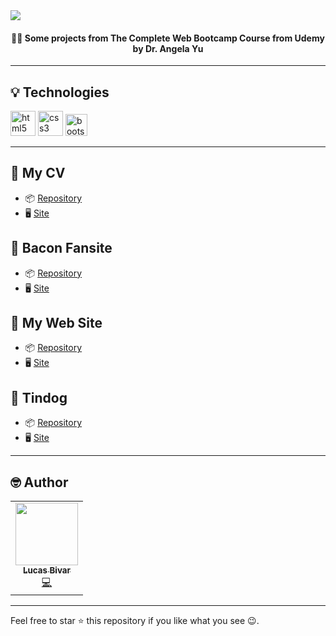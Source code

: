 
 <img align="center" src="https://i.imgur.com/szNEUar.gif">
 <h4 align="center">👨‍💻 Some projects from The Complete Web Bootcamp Course from Udemy by Dr. Angela Yu</h4>

<hr>

## 💡 Technologies
  <p align="left">
    <img src="https://devicons.github.io/devicon/devicon.git/icons/html5/html5-original-wordmark.svg" alt="html5" width="40" height="40"/>
    <img src="https://devicons.github.io/devicon/devicon.git/icons/css3/css3-original-wordmark.svg" alt="css3" width="40" height="40"/>
    <img src="https://devicons.github.io/devicon/devicon.git/icons/bootstrap/bootstrap-plain.svg" alt="bootstrap" width="35" height="35"/>
  </p>
<hr>

## 📍 My CV
 - 📦 [Repository](https://github.com/lucasbivar/the-complete-web-bootcamp-projects/tree/main/1.my-cv)
 - 🖥  [Site](https://lucas-bivar-cv.netlify.app/)
  
## 📍 Bacon Fansite
 - 📦 [Repository](https://github.com/lucasbivar/the-complete-web-bootcamp-projects/tree/main/2.bacon-fansite)
 - 🖥  [Site](https://bacon-fansite.netlify.app/)
  
## 📍 My Web Site
 - 📦 [Repository](https://github.com/lucasbivar/the-complete-web-bootcamp-projects/tree/main/3.my-web-site)
 - 🖥  [Site](https://lucas-bivar.netlify.app/)
 
## 📍 Tindog
 - 📦 [Repository](https://github.com/lucasbivar/the-complete-web-bootcamp-projects/tree/main/4.tindog)
 - 🖥  [Site](https://tindog-pets.netlify.app/) 
 
<hr> 
 
## 🤓 Author 
<table>
  <tr>
    <td align="center"><a href="https://github.com/lucasbivar"><img src="https://avatars0.githubusercontent.com/u/60802661?s=460&u=f0cdbe837dc717c91999b2255973fe9584a1d352&v=4" width="100px;" alt=""/><br /><sub><b>Lucas Bivar</b></sub></a><br /><a href="https://github.com/lucasbivar" title="Code">💻</a></td>
  <tr>
</table>

***
Feel free to star ⭐ this repository if you like what you see 😉.
